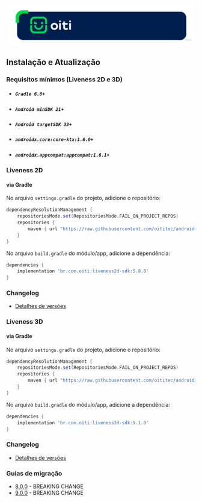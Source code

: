 <p align="center">
 <img src="Liveness3D/Documentation/Images/OitiHeader.png"/>
</p>

## Instalação e Atualização

### Requisitos mínimos (Liveness 2D e 3D)

- ##### `Gradle 6.8+`
- ##### `Android minSDK 21+`
- ##### `Android targetSDK 33+`
- ##### `androidx.core:core-ktx:1.6.0+`
- ##### `androidx.appcompat:appcompat:1.6.1+`

### Liveness 2D

#### via Gradle

No arquivo `settings.gradle` do projeto, adicione o repositório:

```gradle
dependencyResolutionManagement {
    repositoriesMode.set(RepositoriesMode.FAIL_ON_PROJECT_REPOS)
    repositories {
        maven { url "https://raw.githubusercontent.com/oititec/android-oiti-versions/master" }
    }
}
```

No arquivo `build.gradle` do módulo/app, adicione a dependência:

```gradle
dependencies {
    implementation 'br.com.oiti:liveness2d-sdk:5.8.0'
}
```

### Changelog

- [Detalhes de versões](Liveness2D/Documentation/Changelog.MD)

### Liveness 3D

#### via Gradle

No arquivo `settings.gradle` do projeto, adicione o repositório:

```gradle
dependencyResolutionManagement {
    repositoriesMode.set(RepositoriesMode.FAIL_ON_PROJECT_REPOS)
    repositories {
        maven { url "https://raw.githubusercontent.com/oititec/android-oiti-versions/master" }
    }
}
```

No arquivo `build.gradle` do módulo/app, adicione a dependência:

```gradle
dependencies {
    implementation 'br.com.oiti:liveness3d-sdk:9.1.0'
}
```

### Changelog

- [Detalhes de versões](Liveness3D/Documentation/Changelog.MD)

### Guias de migração

- [8.0.0](https://github.com/oititec/liveness-android-sdk/blob/main/Documentation/Migration-Guide-8.0.0.md) - BREAKING CHANGE
- [9.0.0](https://github.com/oititec/liveness-android-sdk/blob/main/Documentation/Migration-Guide-9.0.0.md) - BREAKING CHANGE
